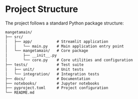 # Project Structure

The project follows a standard Python package structure:

```default
mangetamain/
├── src/
│   ├── app/           # Streamlit application
│   │   └── main.py    # Main application entry point
│   └── mangetamain/   # Core package
│       ├── __init__.py
│       └── core.py    # Core utilities and configuration
├── tests/             # Test suite
│   ├── unit/          # Unit tests
│   └── integration/   # Integration tests
├── docs/              # Documentation
├── notebooks/         # Jupyter notebooks
├── pyproject.toml     # Project configuration
└── README.md
```
